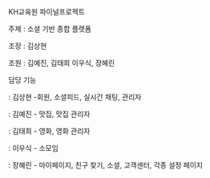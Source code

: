 KH교육원 파이널프로젝트

주제 : 소셜 기반 종합  플랫폼

조장 : 김상현

조원 : 김예진, 김태희 이우식, 장혜린


담당 기능

  : 김상현 -회원, 소셜피드, 실시간 채팅, 관리자

  : 김예진 - 맛집, 맛집 관리자

  : 김태희 - 영화, 영화 관리자

  : 이우식 - 소모임

  : 장혜린 - 마이페이지, 친구 찾기, 소셜, 고객센터, 각종 설정 페이지
